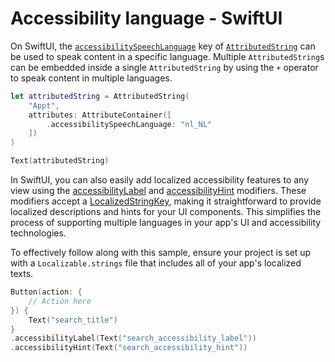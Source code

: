 # Accessibility language - SwiftUI

On SwiftUI, the [`accessibilitySpeechLanguage`](https://developer.apple.com/documentation/foundation/nsattributedstring/key/1620188-accessibilityspeechlanguage) key of [`AttributedString`](https://developer.apple.com/documentation/foundation/attributedstring) can be used to speak content in a specific language. Multiple `AttributedString`s can be embedded inside a single `AttributedString` by using the `+` operator to speak content in multiple languages.

```swift
let attributedString = AttributedString(
    "Appt",
    attributes: AttributeContainer([
        .accessibilitySpeechLanguage: "nl_NL"
    ])
)

Text(attributedString)
```

In SwiftUI, you can also easily add localized accessibility features to any view using the [accessibilityLabel](https://developer.apple.com/documentation/swiftui/view/accessibilitylabel(_:)-1d7jv) and [accessibilityHint](https://developer.apple.com/documentation/swiftui/view/accessibilityhint(_:)-3i2vu) modifiers. These modifiers accept a [LocalizedStringKey](https://developer.apple.com/documentation/swiftui/localizedstringkey), making it straightforward to provide localized descriptions and hints for your UI components. This simplifies the process of supporting multiple languages in your app's UI and accessibility technologies.

To effectively follow along with this sample, ensure your project is set up with a `Localizable.strings` file that includes all of your app's localized texts.

```swift
Button(action: {
    // Action here
}) {
    Text("search_title")
}
.accessibilityLabel(Text("search_accessibility_label"))
.accessibilityHint(Text("search_accessibility_hint"))
```
